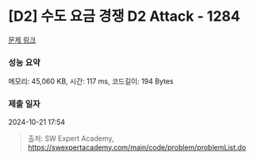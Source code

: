 # [D2] 수도 요금 경쟁 D2 Attack - 1284 

[문제 링크](https://swexpertacademy.com/main/code/problem/problemDetail.do?contestProbId=AV189xUaI8UCFAZN) 

### 성능 요약

메모리: 45,060 KB, 시간: 117 ms, 코드길이: 194 Bytes

### 제출 일자

2024-10-21 17:54



> 출처: SW Expert Academy, https://swexpertacademy.com/main/code/problem/problemList.do